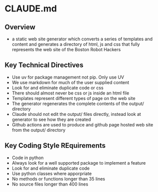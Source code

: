 # CLAUDE.md

## Overview

* a static web site generator which converts a series of templates and content and generates a directory of html, js and css that fully represents the web site of the Boston Robot Hackers

## Key Technical Directives

* Use uv for package management not pip. Only use UV
* We use markdown for much of the user supplied content
* Look for and eliminate duplicate code or css
* There should almost never be css or js inside an html file
* Templates represent different types of page on the web site
* The generator regenerates the complete contents of the output/ directory
* Claude should not edit the output/ files directly, instead look at generator to see how they are created
* Github actions are used to produce and github page hosted web site from the output/ directory

## Key Coding Style REquirements

* Code in python
* Always look for a well supported package to implement a feature
* Look for and eliminate duplicate code
* Use python classes where apporpriate
* No methods or functions longer than 35 lines
* No source files longer than 400 lines



